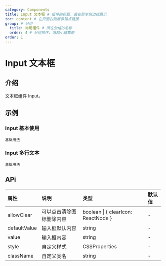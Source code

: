 ```yaml
---
category: Components
title: Input 文本框 # 组件的标题，会在菜单侧边栏展示
toc: content # 在页面右侧展示锚点链接
group: # 分组
  title: 常用组件 # 所在分组的名称
  order: 4 # 分组排序，值越小越靠前
order: 1    
---
```


# Input 文本框

## 介绍

文本框组件 Input。

## 示例 


### Input 基本使用
<!-- 可以通过code加载示例代码，dumi会帮我们做解析 -->

<code src="./demo/Input.tsx">基础用法</code>

### Input 多行文本
<code src="./demo/TextArea.tsx">基础用法</code>

## APi

<!-- 会生成api表格 -->
| 属性 | 说明 |类型 | 默认值 |
| :---- | :---------------------- | :-------- | :---- |
| allowClear | 可以点击清除图标删除内容 | boolean \| { clearIcon: ReactNode } |  -  |
| defaultValue | 输入框默认内容 | string | - |
| value | 输入框内容 | string | - |
| style | 自定义样式 | CSSProperties | - |
| className | 自定义类名 | 	string | - |

